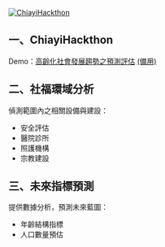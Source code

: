 [![ChiayiHackthon](http://i.imgur.com/EBGyKFv.jpg)](http://www.accupass.com/go/hackforlocal)

## 一、ChiayiHackthon
Demo：[高齡化社會發展趨勢之預測評估](https://chiayi-ht.robby570.tw/)
[(備用)](https://gmap-1499610594295.firebaseapp.com/)

## 二、社福環域分析
偵測範圍內之相關設備與建設：
+ 安全評估
+ 醫院診所
+ 照護機構
+ 宗教建設

## 三、未來指標預測
提供數據分析，預測未來藍圖：
+ 年齡結構指標
+ 人口數量預估
